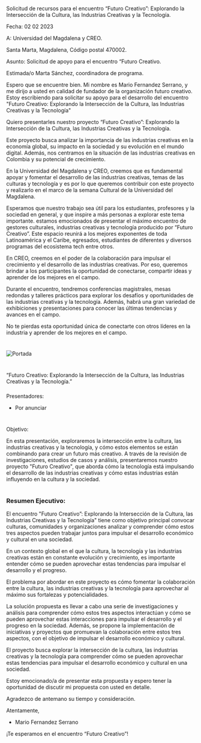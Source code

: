 #

Solicitud de recursos para el encuentro “Futuro Creativo”: Explorando la Intersección de la Cultura, las Industrias Creativas y la Tecnología.

Fecha: 02 02 2023

A: Universidad del Magdalena y CREO. 

Santa Marta, Magdalena, Código postal 470002.

Asunto: Solicitud de apoyo para el encuentro “Futuro Creativo.

Estimada/o Marta Sánchez, coordinadora de programa.

Espero que se encuentre bien. Mi nombre es Mario Fernandez Serrano, y me dirijo a usted en calidad de fundador de la organización futuro creativo. Estoy escribiendo para solicitar su apoyo para el desarrollo del encuentro "Futuro Creativo: Explorando la Intersección de la Cultura, las Industrias Creativas y la Tecnología"

Quiero presentarles nuestro proyecto “Futuro Creativo”: Explorando la Intersección de la Cultura, las Industrias Creativas y la Tecnología.

Este proyecto busca analizar la importancia de las industrias creativas en la economía global, su impacto en la sociedad y su evolución en el mundo digital.
Además, nos centramos en la situación de las industrias creativas en Colombia y su potencial de crecimiento.

En la Universidad del Magdalena y CREO, creemos que es fundamental apoyar y fomentar el desarrollo de las industrias creativas, temas de las culturas y tecnología y es por lo que queremos contribuir con este proyecto y realizarlo en el marco de la semana Cultural de la Universidad del Magdalena. 

Esperamos que nuestro trabajo sea útil para los estudiantes, profesores y la sociedad en general, y que inspire a más personas a explorar este tema importante.
estamos emocionados de presentar el máximo encuentro de gestores culturales, industrias creativas y tecnología producido por “Futuro Creativo”. 
Este espacio reunirá a los mejores exponentes de toda Latinoamérica y el Caribe, egresados, estudiantes de diferentes y diversos programas del ecosistema tech entre otros.

En CREO, creemos en el poder de la colaboración para impulsar el crecimiento y el desarrollo de las industrias creativas. Por eso, queremos brindar a los participantes la oportunidad de conectarse, compartir ideas y aprender de los mejores en el campo.

Durante el encuentro, tendremos conferencias magistrales, mesas redondas y talleres prácticos para explorar los desafíos y oportunidades de las industrias creativas y la tecnología. Además, habrá una gran variedad de exhibiciones y presentaciones para conocer las últimas tendencias y avances en el campo.

No te pierdas esta oportunidad única de conectarte con otros líderes en la industria y aprender de los mejores en el campo.

#

![Portada](https://images.unsplash.com/photo-1546603999-24fbcb911bee?ixlib=rb-4.0.3&ixid=MnwxMjA3fDB8MHxwaG90by1wYWdlfHx8fGVufDB8fHx8&auto=format&fit=crop&w=1470&q=80)


# 

“Futuro Creativo: Explorando la Intersección de la Cultura, las Industrias Creativas y la Tecnología.”

 ### 
 
 Presentadores:

*  Por anunciar

#


### 

Objetivo:

En esta presentación, exploraremos la intersección entre la cultura, las industrias creativas y la tecnología, y cómo estos elementos se están combinando para crear un futuro más creativo. A través de la revisión de investigaciones, estudios de casos y análisis, presentaremos nuestro proyecto "Futuro Creativo", que aborda cómo la tecnología está impulsando el desarrollo de las industrias creativas y cómo estas industrias están influyendo en la cultura y la sociedad.

#


### Resumen Ejecutivo:


El encuentro "Futuro Creativo”: Explorando la Intersección de la Cultura, las Industrias Creativas y la Tecnología" tiene como objetivo principal convocar culturas, comunidades y organizaciones analizar y comprender cómo estos tres aspectos pueden trabajar juntos para impulsar el desarrollo económico y cultural en una sociedad.

En un contexto global en el que la cultura, la tecnología y las industrias creativas están en constante evolución y crecimiento, es importante entender cómo se pueden aprovechar estas tendencias para impulsar el desarrollo y el progreso.

El problema por abordar en este proyecto es cómo fomentar la colaboración entre la cultura, las industrias creativas y la tecnología para aprovechar al máximo sus fortalezas y potencialidades.

La solución propuesta es llevar a cabo una serie de investigaciones y análisis para comprender cómo estos tres aspectos interactúan y cómo se pueden aprovechar estas interacciones para impulsar el desarrollo y el progreso en la sociedad. Además, se propone la implementación de iniciativas y proyectos que promuevan la colaboración entre estos tres aspectos, con el objetivo de impulsar el desarrollo económico y cultural.

El proyecto busca explorar la intersección de la cultura, las industrias creativas y la tecnología para comprender cómo se pueden aprovechar estas tendencias para impulsar el desarrollo económico y cultural en una sociedad.



Estoy emocionado/a de presentar esta propuesta y espero tener la oportunidad de discutir mi propuesta con usted en detalle.




Agradezco de antemano su tiempo y consideración.

Atentamente,

* Mario Fernandez Serrano




¡Te esperamos en el encuentro “Futuro Creativo”!

